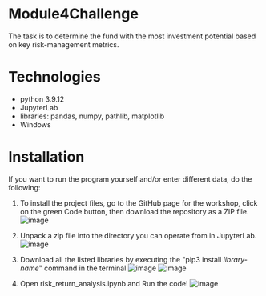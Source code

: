# Module4Challenge
 The task is to determine the fund with the most investment potential based on key risk-management metrics.
 # Technologies
 - python 3.9.12
- JupyterLab
- libraries: pandas, numpy, pathlib, matplotlib
- Windows
# Installation
If you want to run the program yourself and/or enter different data, do the following:
1. To install the project files, go to the GitHub page for the workshop, click on the green Code button, then download the repository as a ZIP file. 
![image](https://user-images.githubusercontent.com/111472420/193461124-3e1c4693-e6b7-435b-a4cb-68ac726ac1fe.png)

2. Unpack a zip file into the directory you can operate from in JupyterLab. 
![image](https://user-images.githubusercontent.com/111472420/193461206-652be5bd-f035-4d78-9263-de80d9c9c939.png)

3. Download all the listed libraries by executing the "pip3 install <i>library-name</i>" command in the terminal
![image](https://user-images.githubusercontent.com/111472420/189780010-315db506-c2a0-4644-92b7-66372e96eb94.png)
![image](https://user-images.githubusercontent.com/111472420/189780152-fc588e12-eb52-4962-b8d9-14f040712677.png)

4. Open risk_return_analysis.ipynb and Run the code!
![image](https://user-images.githubusercontent.com/111472420/193461252-28b4f4f8-3774-4a81-850f-758645a63b6c.png)
